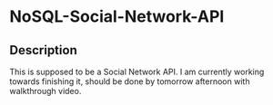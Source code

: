 # NoSQL-Social-Network-API

## Description 

This is supposed to be a Social Network API. I am currently working towards finishing it, should be done by tomorrow afternoon with walkthrough video. 
